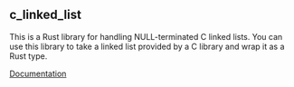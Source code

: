 ## c_linked_list

This is a Rust library for handling NULL-terminated C linked lists. You can use
this library to take a linked list provided by a C library and wrap it as a Rust
type.

[Documentation](http://canndrew.org/rust-doc/c_linked_list)

